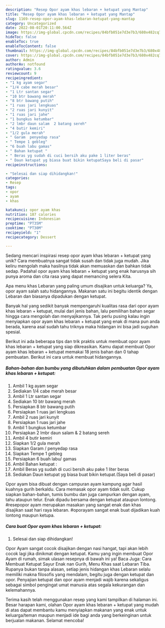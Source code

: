```yaml
---
description: "Resep Opor ayam khas lebaran + ketupat yang Mantap"
title: "Resep Opor ayam khas lebaran + ketupat yang Mantap"
slug: 1169-resep-opor-ayam-khas-lebaran-ketupat-yang-mantap
category: Uncategorized
date: 2022-08-01T20:11:00.564Z
image: https://img-global.cpcdn.com/recipes/84bfb051e7d3e7b3/680x482cq70/opor-ayam-khas-lebaran-ketupat-foto-resep-utama.jpg
hideToc: false
enableToc: true
enableTocContent: false
thumbnail: https://img-global.cpcdn.com/recipes/84bfb051e7d3e7b3/680x482cq70/opor-ayam-khas-lebaran-ketupat-foto-resep-utama.jpg
cover: https://img-global.cpcdn.com/recipes/84bfb051e7d3e7b3/680x482cq70/opor-ayam-khas-lebaran-ketupat-foto-resep-utama.jpg
author: Admin
authorAv: notfound
ratingvalue: 3.6
reviewcount: 9
recipeingredient:
- "1 kg ayam segar"
- "1/4 cabe merah besar"
- "1 Ltr santan segar"
- "10 btr bawang merah"
- "8 btr bawang putih"
- "1 ruas jari lengkuas"
- "2 ruas jari kunyit"
- "1 ruas jari jahe"
- "1 bungkus ketumbar"
- "2 lmbr daun salam  2 batang sereh"
- "4 butir kemiri"
- "1/2 gula merah"
- " Garam  penyedap rasa"
- " Tempe 1 gebleg"
- "6 buah labu gamas"
- " Bahan ketupat "
- " Beras yg sudah di cuci bersih aku pake 1 liter beras"
- " Daun ketupat yg biasa buat bikin ketupatSaya beli di pasar"
recipeinstructions:

- "Selesai dan siap dihidangkan!"
categories:
- Resep
tags:
- opor
- ayam
- khas

katakunci: opor ayam khas 
nutrition: 187 calories
recipecuisine: Indonesian
preptime: "PT35M"
cooktime: "PT30M"
recipeyield: "1"
recipecategory: Dessert

---
```





Sedang mencari inspirasi resep opor ayam khas lebaran + ketupat yang unik? Cara membuatnya sangat tidak susah dan tidak juga mudah. Jika keliru mengolah maka hasilnya tidak akan memuaskan dan bahkan tidak sedap. Padahal opor ayam khas lebaran + ketupat yang enak harusnya sih punya aroma dan cita rasa yang dapat memancing selera Kita.





Apa menu khas Lebaran yang paling umum disajikan untuk keluarga? Ya, opor ayam salah satu hidangannya. Makanan satu ini begitu identik dengan Lebaran dan biasanya dipadukan dengan ketupat.

Banyak hal yang sedikit banyak mempengaruhi kualitas rasa dari opor ayam khas lebaran + ketupat, mulai dari jenis bahan, lalu pemilihan bahan segar hingga cara mengolah dan menyajikannya. Tak perlu pusing kalau ingin menyiapkan opor ayam khas lebaran + ketupat yang enak di mana pun anda berada, karena asal sudah tahu triknya maka hidangan ini bisa jadi suguhan spesial.






Berikut ini ada beberapa tips dan trik praktis untuk membuat opor ayam khas lebaran + ketupat yang siap dikreasikan. Kamu dapat membuat Opor ayam khas lebaran + ketupat memakai 18 jenis bahan dan 0 tahap pembuatan. Berikut ini cara untuk membuat hidangannya.

<!--inarticleads1-->

##### Bahan-bahan dan bumbu yang dibutuhkan dalam pembuatan Opor ayam khas lebaran + ketupat:

1. Ambil 1 kg ayam segar
1. Sediakan 1/4 cabe merah besar
1. Ambil 1 Ltr santan segar
1. Sediakan 10 btr bawang merah
1. Persiapkan 8 btr bawang putih
1. Persiapkan 1 ruas jari lengkuas
1. Ambil 2 ruas jari kunyit
1. Persiapkan 1 ruas jari jahe
1. Ambil 1 bungkus ketumbar
1. Persiapkan 2 lmbr daun salam &amp; 2 batang sereh
1. Ambil 4 butir kemiri
1. Siapkan 1/2 gula merah
1. Siapkan  Garam / penyedap rasa
1. Siapkan  Tempe 1 gebleg
1. Persiapkan 6 buah labu/ gamas
1. Ambil  Bahan ketupat :
1. Ambil  Beras yg sudah di cuci bersih aku pake 1 liter beras
1. Sediakan  Daun ketupat yg biasa buat bikin ketupat.(Saya beli di pasar)


Opor ayam bisa dibuat dengan campuran ayam kampung agar hasil kuahnya gurih berkaldu. Cara memasak opor ayam tidak sulit. Cukup siapkan bahan-bahan, tumis bumbu dan juga campurkan dengan ayam, tahu ataupun telur. Enak dipadu bersama dengan ketupat ataupun lontong. #resepopor ayam merupakan masakan yang sangat enak dan khas disajikan saat hari raya lebaran. #oporayam sangat enak buat dijadikan kuah lontong maupun ketupa. 

<!--inarticleads2-->

##### Cara buat Opor ayam khas lebaran + ketupat:


1. Selesai dan siap dihidangkan!

Opor Ayam sangat cocok disajikan dengan nasi hangat, tapi akan lebih cocok lagi jika dinikmat dengan ketupat. Kamu yang ingin membuat Opor Ayam di rumah, simak ulasan resepnya di bawah ini ya! Baca Juga: Cara Membuat Ketupat Sayur Enak nan Gurih, Menu Khas saat Lebaran Tiba. Rupanya bukan tanpa alasan, setiap jenis hidangan khas Lebaran selalu memiliki makna filosofis yang mendalam, begitu juga dengan ketupat dan opor. Penyajian ketupat dan opor ayam menjadi wajib karena sekaligus sebagai simbol pengingat umat manusia atas segala kekurangan dan kelemahannya. 

Terima kasih telah menggunakan resep yang kami tampilkan di halaman ini. Besar harapan kami, olahan Opor ayam khas lebaran + ketupat yang mudah di atas dapat membantu kamu menyiapkan makanan yang enak untuk keluarga/teman maupun menjadi ide bagi anda yang berkeinginan untuk berjualan makanan. Selamat mencoba!
